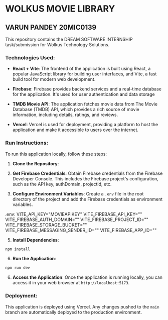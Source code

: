 # WOLKUS MOVIE LIBRARY

## VARUN PANDEY 20MIC0139

This repository contains the DREAM SOFTWARE INTERNSHIP task/submission for Wolkus Technology Solutions.


### Technologies Used:

- **React + Vite**: The frontend of the application is built using React, a popular JavaScript library for building user interfaces, and Vite, a fast build tool for modern web development.
  
- **Firebase**: Firebase provides backend services and a real-time database for the application. It's used for user authentication and data storage
  
- **TMDB Movie API**: The application fetches movie data from The Movie Database (TMDB) API, which provides a rich source of movie information, including details, ratings, and reviews.
  
- **Vercel**: Vercel is used for deployment, providing a platform to host the application and make it accessible to users over the internet.

### Run Instructions:

To run this application locally, follow these steps:

1. **Clone the Repository**:

2. **Get Firebase Credentials**:
Obtain Firebase credentials from the Firebase Developer Console. This includes the Firebase project's configuration, such as the API key, authDomain, projectId, etc.

3. **Configure Environment Variables**:
Create a `.env` file in the root directory of the project and add the Firebase credentials as environment variables.

.env:
VITE_API_KEY="MOVIEAPIKEY"
VITE_FIREBASE_API_KEY=""
VITE_FIREBASE_AUTH_DOMAIN=""
VITE_FIREBASE_PROJECT_ID=""
VITE_FIREBASE_STORAGE_BUCKET=""
VITE_FIREBASE_MESSAGING_SENDER_ID=""
VITE_FIREBASE_APP_ID=""



5. **Install Dependencies**:
```bash
npm install
```

6. **Run the Application**:
```bash
npm run dev
```

6. **Access the Application**:
Once the application is running locally, you can access it in your web browser at `http://localhost:5173`.

### Deployment:

This application is deployed using Vercel. Any changes pushed to the `main` branch are automatically deployed to the production environment. 


